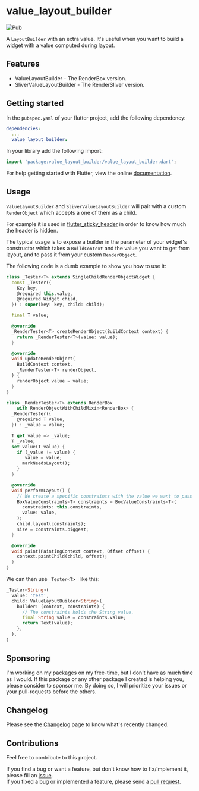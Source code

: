 # value_layout_builder

[![Pub](https://img.shields.io/pub/v/value_layout_builder.svg)][pub]

A `LayoutBuilder` with an extra value. It's useful when you want to build a widget with a value computed during layout.

## Features
* ValueLayoutBuilder - The RenderBox version.
* SliverValueLayoutBuilder - The RenderSliver version.

## Getting started

In the `pubspec.yaml` of your flutter project, add the following dependency:

```yaml
dependencies:
  ...
  value_layout_builder:
```

In your library add the following import:

```dart
import 'package:value_layout_builder/value_layout_builder.dart';
```

For help getting started with Flutter, view the online [documentation](https://flutter.io/).

## Usage

`ValueLayoutBuilder` and `SliverValueLayoutBuilder` will pair with a custom `RenderObject` which accepts a one of them as a child.

For example it is used in [flutter_sticky_header][flutter_sticky_header] in order to know how much the header is hidden.


The typical usage is to expose a builder in the parameter of your widget's constructor which takes a `BuildContext` and the value you want to get from layout, and to pass it from your custom `RenderObject`.

The following code is a dumb example to show you how to use it:
```dart
class _Tester<T> extends SingleChildRenderObjectWidget {
  const _Tester({
    Key key,
    @required this.value,
    @required Widget child,
  }) : super(key: key, child: child);

  final T value;

  @override
  _RenderTester<T> createRenderObject(BuildContext context) {
    return _RenderTester<T>(value: value);
  }

  @override
  void updateRenderObject(
    BuildContext context,
    _RenderTester<T> renderObject,
  ) {
    renderObject.value = value;
  }
}

class _RenderTester<T> extends RenderBox
    with RenderObjectWithChildMixin<RenderBox> {
  _RenderTester({
    @required T value,
  }) : _value = value;

  T get value => _value;
  T _value;
  set value(T value) {
    if (_value != value) {
      _value = value;
      markNeedsLayout();
    }
  }

  @override
  void performLayout() {
    // We create a specific constraints with the value we want to pass to the builder.
    BoxValueConstraints<T> constraints = BoxValueConstraints<T>(
      constraints: this.constraints,
      value: value,
    );
    child.layout(constraints);
    size = constraints.biggest;
  }

  @override
  void paint(PaintingContext context, Offset offset) {
    context.paintChild(child, offset);
  }
}
```

We can then use `_Tester<T> ` like this:
```dart
_Tester<String>(
  value: 'test',
  child: ValueLayoutBuilder<String>(
    builder: (context, constraints) {
      // The constraints holds the String value.
      final String value = constraints.value;
      return Text(value);
    },
  ),
)
```

## Sponsoring

I'm working on my packages on my free-time, but I don't have as much time as I would. If this package or any other package I created is helping you, please consider to sponsor me. By doing so, I will prioritize your issues or your pull-requests before the others. 

## Changelog

Please see the [Changelog][changelog] page to know what's recently changed.

## Contributions

Feel free to contribute to this project.

If you find a bug or want a feature, but don't know how to fix/implement it, please fill an [issue][issue].  
If you fixed a bug or implemented a feature, please send a [pull request][pr].

<!--Links-->
[pub]: https://pub.dartlang.org/packages/value_layout_builder
[changelog]: https://github.com/letsar/value_layout_builder/blob/master/CHANGELOG.md
[issue]: https://github.com/letsar/value_layout_builder/issues
[pr]: https://github.com/letsar/value_layout_builder/pulls
[flutter_sticky_header]: https://github.com/letsar/flutter_sticky_header/

